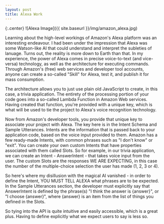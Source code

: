 ```yaml
---
layout: post
title: Alexa Work
---
```



{:.center}
![Alexa Image]({{ site.baseurl }}/img/amazon_alexa.jpg)

Learning about the high-level workings of Amazon's Alexa platform was an interesting endeavour. I had been under the impression that Alexa was some Watson-like AI that could understand and interpret the subleties of lanuage. Turns out, the reality is more down to Earth than that. In my experience, the power of Alexa comes in precise voice-to-text (and vice-versa) technology, as well as the architecture for executing commands. Through Amazon's (free) web services and developer tool accounts, anyone can create a so-called "Skill" for Alexa, test it, and publish it for mass consumption.

The architecture allows you to just use plain old JavaScript to create, in this case, a trivia application. The entirety of the processing portion of your code goes into a so-called Lambda Function in Amazon Web services. Having created that function, you're provided with a unique key, which is what will be used to tie the project to Alexa's voice recognition technology.

Now from Amazon's developer tools, you provide that unique key to associate your project with Alexa. The key here is in the Intent Schema and Sample Utterances. Intents are the information that is passed back to your application code, based on the voice input provided to them. Amazon has a few ready-made Intents, with common phrases such as "I don't know" or "exit". You can create your own custom Intents that have properties associated with them called Slots. So for example, in our trivia application, we can create an Intent - AnswerIntent - that takes voice input from the user. The custom Slots are the responses WE ARE EXPECTING, in this case the number of the multiple-choice selection the user has made (1, 2, 3 or 4).

So here's where my disillusion with the magical AI vanished - in order to define the Intent, YOU MUST TELL ALEXA what phrases are to be expected. In the Sample Utterances section, the developer must explicitly say that AnswerIntent is defined by the phrase(s) "I think the answer is {answer}", or "I choose {answer}", where {answer} is an item from the list of things you defined in the Slots.

So tying into the API is quite intuitive and easily accessible, which is a great plus. Having to define explicitly what we expect users to say is less so.
